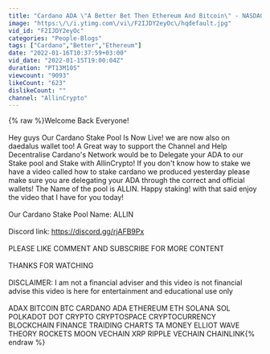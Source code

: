 ```yaml
---
title: "Cardano ADA \"A Better Bet Then Ethereum And Bitcoin\" - NASDAQ! Day By Day Cardano Gets Stronger HODL"
image: "https:\/\/i.ytimg.com\/vi\/F2IJDY2eyOc\/hqdefault.jpg"
vid_id: "F2IJDY2eyOc"
categories: "People-Blogs"
tags: ["Cardano","Better","Ethereum"]
date: "2022-01-16T10:37:59+03:00"
vid_date: "2022-01-15T19:00:04Z"
duration: "PT13M10S"
viewcount: "9093"
likeCount: "623"
dislikeCount: ""
channel: "AllinCrypto"
---
```

{% raw %}Welcome Back Everyone! <br /><br />Hey guys Our Cardano Stake Pool Is Now Live! we are now also on daedalus wallet too!  A Great way to support the Channel and Help Decentralise Cardano's Network would be to Delegate your ADA to our Stake pool and Stake with AllinCrypto! If you don't know how to stake we have a video called how to stake cardano we produced yesterday please make sure you are delegating your ADA through the correct and official wallets! The Name of the pool is ALLIN. Happy staking! with that said enjoy the video that I have for you today!<br />   <br />Our Cardano Stake Pool Name: ALLIN <br /><br />Discord link: <a rel="nofollow" target="blank" href="https://discord.gg/rjAFB9Px">https://discord.gg/rjAFB9Px</a><br /><br />PLEASE LIKE COMMENT AND SUBSCRIBE FOR MORE CONTENT <br /><br />THANKS FOR WATCHING <br /><br />DISCLAIMER: I am not a financial adviser and this video is not financial advise this video is here for entertainment and educational use only <br /><br />ADAX BITCOIN BTC CARDANO ADA ETHEREUM ETH SOLANA SOL POLKADOT DOT CRYPTO CRYPTOSPACE CRYPTOCURRENCY BLOCKCHAIN FINANCE TRAIDING CHARTS TA MONEY ELLIOT WAVE THEORY ROCKETS MOON VECHAIN XRP RIPPLE VECHAIN CHAINLINK{% endraw %}
